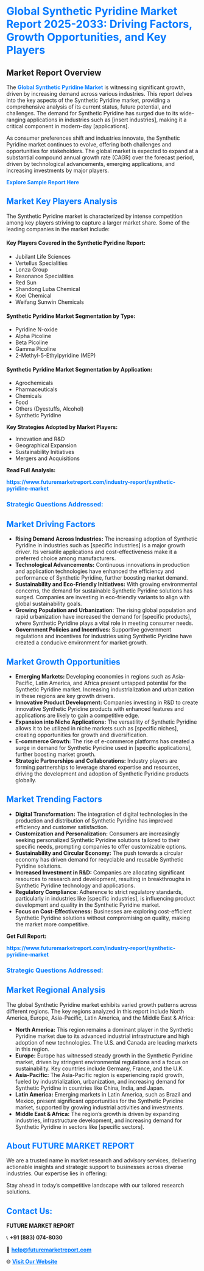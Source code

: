 <h1 style="color: #007BFF;">Global Synthetic Pyridine Market Report 2025-2033: Driving Factors, Growth Opportunities, and Key Players</h1>

<section id="overview">
<h2>Market Report Overview</h2>
<p>The <a href="https://www.futuremarketreport.com/industry-report/synthetic-pyridine-market" style="color: #007BFF; text-decoration: none;"><strong>Global Synthetic Pyridine Market</strong></a> is witnessing significant growth, driven by increasing demand across various industries. This report delves into the key aspects of the Synthetic Pyridine market, providing a comprehensive analysis of its current status, future potential, and challenges. The demand for Synthetic Pyridine has surged due to its wide-ranging applications in industries such as [insert industries], making it a critical component in modern-day [applications].</p>
<p>As consumer preferences shift and industries innovate, the Synthetic Pyridine market continues to evolve, offering both challenges and opportunities for stakeholders. The global market is expected to expand at a substantial compound annual growth rate (CAGR) over the forecast period, driven by technological advancements, emerging applications, and increasing investments by major players.</p>
</section>

<section id="overview">
<p><a href="https://www.futuremarketreport.com/request-sample/reportId=111778" style="color: #007BFF; text-decoration: none;"><strong>Explore Sample Report Here</strong></a></p>
</section>

<section id="key-players">
<h2 style="color: #007BFF;">Market Key Players Analysis</h2>
<p>The Synthetic Pyridine market is characterized by intense competition among key players striving to capture a larger market share. Some of the leading companies in the market include:</p>
<h4>Key Players Covered in the Synthetic Pyridine Report:</h4>
<ul><li>Jubilant Life Sciences</li><li>Vertellus Specialities</li><li>Lonza Group</li><li>Resonance Specialities</li><li>Red Sun</li><li>Shandong Luba Chemical</li><li>Koei Chemical</li><li>Weifang Sunwin Chemicals</li></ul>
<h4>Synthetic Pyridine Market Segmentation by Type:</h4>
<ul><li>Pyridine N-oxide</li><li>Alpha Picoline</li><li>Beta Picoline</li><li>Gamma Picoline</li><li>2-Methyl-5-Ethylpyridine (MEP)</li></ul>

<h4>Synthetic Pyridine Market Segmentation by Application:</h4>
<ul><li>Agrochemicals</li><li>Pharmaceuticals</li><li>Chemicals</li><li>Food</li><li>Others (Dyestuffs, Alcohol)</li><li>Synthetic Pyridine</li></ul>
<p><strong>Key Strategies Adopted by Market Players:</strong></p>
<ul>
<li>Innovation and R&D</li>
<li>Geographical Expansion</li>
<li>Sustainability Initiatives</li>
<li>Mergers and Acquisitions</li>
</ul>
</section>

<section>
<p><strong>Read Full Analysis: </strong></p><a href="https://www.futuremarketreport.com/industry-report/synthetic-pyridine-market" style="color: #007BFF; text-decoration: none;"><strong>https://www.futuremarketreport.com/industry-report/synthetic-pyridine-market</strong></a>
<h3 style="color: #007BFF;">Strategic Questions Addressed:</h3>
</section>

<section id="driving-factors">
<h2 style="color: #007BFF;">Market Driving Factors</h2>
<ul>
<li><strong>Rising Demand Across Industries:</strong> The increasing adoption of Synthetic Pyridine in industries such as [specific industries] is a major growth driver. Its versatile applications and cost-effectiveness make it a preferred choice among manufacturers.</li>
<li><strong>Technological Advancements:</strong> Continuous innovations in production and application technologies have enhanced the efficiency and performance of Synthetic Pyridine, further boosting market demand.</li>
<li><strong>Sustainability and Eco-Friendly Initiatives:</strong> With growing environmental concerns, the demand for sustainable Synthetic Pyridine solutions has surged. Companies are investing in eco-friendly variants to align with global sustainability goals.</li>
<li><strong>Growing Population and Urbanization:</strong> The rising global population and rapid urbanization have increased the demand for [specific products], where Synthetic Pyridine plays a vital role in meeting consumer needs.</li>
<li><strong>Government Policies and Incentives:</strong> Supportive government regulations and incentives for industries using Synthetic Pyridine have created a conducive environment for market growth.</li>
</ul>
</section>

<section id="growth-opportunities">
<h2 style="color: #007BFF;">Market Growth Opportunities</h2>
<ul>
<li><strong>Emerging Markets:</strong> Developing economies in regions such as Asia-Pacific, Latin America, and Africa present untapped potential for the Synthetic Pyridine market. Increasing industrialization and urbanization in these regions are key growth drivers.</li>
<li><strong>Innovative Product Development:</strong> Companies investing in R&D to create innovative Synthetic Pyridine products with enhanced features and applications are likely to gain a competitive edge.</li>
<li><strong>Expansion into Niche Applications:</strong> The versatility of Synthetic Pyridine allows it to be utilized in niche markets such as [specific niches], creating opportunities for growth and diversification.</li>
<li><strong>E-commerce Growth:</strong> The rise of e-commerce platforms has created a surge in demand for Synthetic Pyridine used in [specific applications], further boosting market growth.</li>
<li><strong>Strategic Partnerships and Collaborations:</strong> Industry players are forming partnerships to leverage shared expertise and resources, driving the development and adoption of Synthetic Pyridine products globally.</li>
</ul>
</section>

<section id="trending-factors">
<h2 style="color: #007BFF;">Market Trending Factors</h2>
<ul>
<li><strong>Digital Transformation:</strong> The integration of digital technologies in the production and distribution of Synthetic Pyridine has improved efficiency and customer satisfaction.</li>
<li><strong>Customization and Personalization:</strong> Consumers are increasingly seeking personalized Synthetic Pyridine solutions tailored to their specific needs, prompting companies to offer customizable options.</li>
<li><strong>Sustainability and Circular Economy:</strong> The push towards a circular economy has driven demand for recyclable and reusable Synthetic Pyridine solutions.</li>
<li><strong>Increased Investment in R&D:</strong> Companies are allocating significant resources to research and development, resulting in breakthroughs in Synthetic Pyridine technology and applications.</li>
<li><strong>Regulatory Compliance:</strong> Adherence to strict regulatory standards, particularly in industries like [specific industries], is influencing product development and quality in the Synthetic Pyridine market.</li>
<li><strong>Focus on Cost-Effectiveness:</strong> Businesses are exploring cost-efficient Synthetic Pyridine solutions without compromising on quality, making the market more competitive.</li>
</ul>
</section>

<section>
<p><strong>Get Full Report: </strong></p><a href="https://www.futuremarketreport.com/industry-report/synthetic-pyridine-market" style="color: #007BFF; text-decoration: none;"><strong>https://www.futuremarketreport.com/industry-report/synthetic-pyridine-market</strong></a>
<h3 style="color: #007BFF;">Strategic Questions Addressed:</h3>
</section>


<section id="regional-analysis">
<h2 style="color: #007BFF;">Market Regional Analysis</h2>
<p>The global Synthetic Pyridine market exhibits varied growth patterns across different regions. The key regions analyzed in this report include North America, Europe, Asia-Pacific, Latin America, and the Middle East & Africa:</p>
<ul>
<li><strong>North America:</strong> This region remains a dominant player in the Synthetic Pyridine market due to its advanced industrial infrastructure and high adoption of new technologies. The U.S. and Canada are leading markets in this region.</li>
<li><strong>Europe:</strong> Europe has witnessed steady growth in the Synthetic Pyridine market, driven by stringent environmental regulations and a focus on sustainability. Key countries include Germany, France, and the U.K.</li>
<li><strong>Asia-Pacific:</strong> The Asia-Pacific region is experiencing rapid growth, fueled by industrialization, urbanization, and increasing demand for Synthetic Pyridine in countries like China, India, and Japan.</li>
<li><strong>Latin America:</strong> Emerging markets in Latin America, such as Brazil and Mexico, present significant opportunities for the Synthetic Pyridine market, supported by growing industrial activities and investments.</li>
<li><strong>Middle East & Africa:</strong> The region’s growth is driven by expanding industries, infrastructure development, and increasing demand for Synthetic Pyridine in sectors like [specific sectors].</li>
</ul>
</section>

<footer>
<h2 style="color: #007BFF;">About FUTURE MARKET REPORT</h2>
<p>We are a trusted name in market research and advisory services, delivering actionable insights and strategic support to businesses across diverse industries. Our expertise lies in offering:</p>

<p>Stay ahead in today’s competitive landscape with our tailored research solutions.</p>

<h2 style="color: #007BFF;">Contact Us:</h2>
<p><strong>FUTURE MARKET REPORT</strong></p>
<p>📞 <strong>+91 (883) 074-8030</strong></p>
<p>📧 <strong><a href="mailto:help@futuremarketreport.com" style="color: #007BFF;">help@futuremarketreport.com</a></strong></p>
<p>🌐 <strong><a href="https://www.futuremarketreport.com/" style="color: #007BFF;">Visit Our Website</a></strong></p>
</footer>